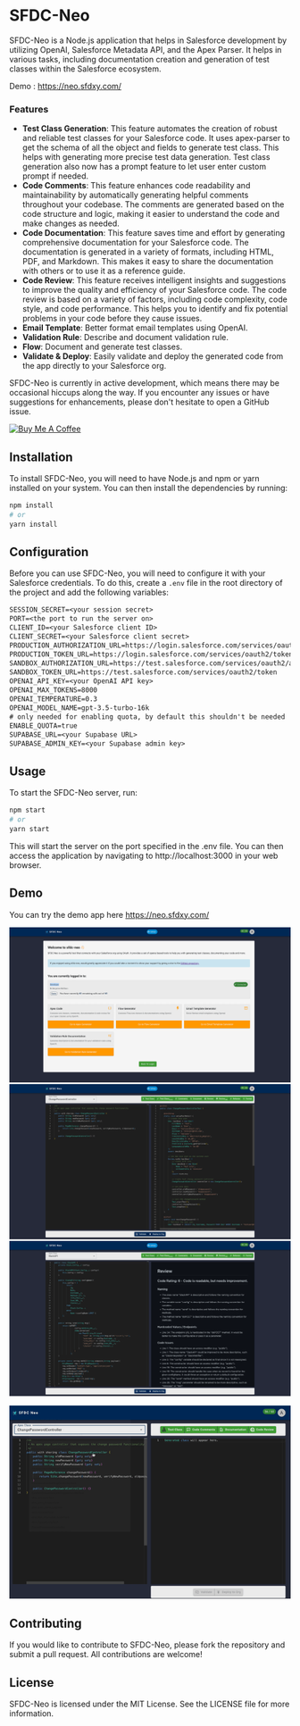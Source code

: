 # SFDC-Neo

SFDC-Neo is a Node.js application that helps in Salesforce development by utilizing OpenAI, Salesforce Metadata API, and the Apex Parser. It helps in various tasks, including documentation creation and generation of test classes within the Salesforce ecosystem.

Demo : https://neo.sfdxy.com/

### Features
- **Test Class Generation**: This feature automates the creation of robust and reliable test classes for your Salesforce code. It uses apex-parser to get the schema of all the object and fields to generate test class. This helps with generating more precise test data generation. Test class generation also now has a prompt feature to let user enter custom prompt if needed.
- **Code Comments**: This feature enhances code readability and maintainability by automatically generating helpful comments throughout your codebase. The comments are generated based on the code structure and logic, making it easier to understand the code and make changes as needed.
- **Code Documentation**: This feature saves time and effort by generating comprehensive documentation for your Salesforce code. The documentation is generated in a variety of formats, including HTML, PDF, and Markdown. This makes it easy to share the documentation with others or to use it as a reference guide.
- **Code Review**: This feature receives intelligent insights and suggestions to improve the quality and efficiency of your Salesforce code. The code review is based on a variety of factors, including code complexity, code style, and code performance. This helps you to identify and fix potential problems in your code before they cause issues.
- **Email Template**: Better format email templates using OpenAI.
- **Validation Rule**: Describe and document validation rule.
- **Flow**: Document and generate test classes.
- **Validate & Deploy**: Easily validate and deploy the generated code from the app directly to your Salesforce org.


SFDC-Neo is currently in active development, which means there may be occasional hiccups along the way. If you encounter any issues or have suggestions for enhancements, please don't hesitate to open a GitHub issue. 

<a href="https://www.buymeacoffee.com/avidev" target="_blank"><img src="https://cdn.buymeacoffee.com/buttons/v2/default-yellow.png" alt="Buy Me A Coffee" style="height: 50px !important;width: 180px !important;" ></a>

## Installation

To install SFDC-Neo, you will need to have Node.js and npm or yarn installed on your system. You can then install the dependencies by running:

```bash
npm install
# or
yarn install
```


## Configuration
Before you can use SFDC-Neo, you will need to configure it with your Salesforce credentials. To do this, create a `.env` file in the root directory of the project and add the following variables:


```
SESSION_SECRET=<your session secret>
PORT=<the port to run the server on>
CLIENT_ID=<your Salesforce client ID>
CLIENT_SECRET=<your Salesforce client secret>
PRODUCTION_AUTHORIZATION_URL=https://login.salesforce.com/services/oauth2/authorize
PRODUCTION_TOKEN_URL=https://login.salesforce.com/services/oauth2/token
SANDBOX_AUTHORIZATION_URL=https://test.salesforce.com/services/oauth2/authorize
SANDBOX_TOKEN_URL=https://test.salesforce.com/services/oauth2/token
OPENAI_API_KEY=<your OpenAI API key>
OPENAI_MAX_TOKENS=8000
OPENAI_TEMPERATURE=0.3
OPENAI_MODEL_NAME=gpt-3.5-turbo-16k
# only needed for enabling quota, by default this shouldn't be needed
ENABLE_QUOTA=true
SUPABASE_URL=<your Supabase URL>
SUPABASE_ADMIN_KEY=<your Supabase admin key>
```

## Usage
To start the SFDC-Neo server, run:


```bash
npm start
# or
yarn start
```

This will start the server on the port specified in the .env file. You can then access the application by navigating to http://localhost:3000 in your web browser.


## Demo

You can try the demo app here https://neo.sfdxy.com/

![home.png](/screenshots/home.png)
![test_class_gen.png](/screenshots/test_class_gen.png)
![review.png](/screenshots/review.png)


![demo.gif](/screenshots/demo.gif)


## Contributing
If you would like to contribute to SFDC-Neo, please fork the repository and submit a pull request. All contributions are welcome!

## License
SFDC-Neo is licensed under the MIT License. See the LICENSE file for more information.
